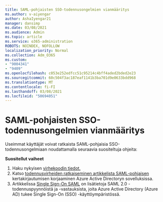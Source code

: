 ```yaml
---
title: SAML-pohjaisten SSO-todennusongelmien vianmääritys
ms.author: v-aiyengar
author: AshaIyengar21
manager: dansimp
ms.date: 03/08/2021
ms.audience: Admin
ms.topic: article
ms.service: o365-administration
ROBOTS: NOINDEX, NOFOLLOW
localization_priority: Normal
ms.collection: Adm_O365
ms.custom:
- "9004341"
- "9409"
ms.openlocfilehash: c053e252edfcc51c95214c4bff4aded2bded2e23
ms.sourcegitcommit: 60c504f3ac187eaf1141b3ba701d9e0633bdd968
ms.translationtype: MT
ms.contentlocale: fi-FI
ms.lasthandoff: 03/08/2021
ms.locfileid: "50694051"
---
```

# <a name="troubleshoot-saml-based-sso-authentication-issues"></a>SAML-pohjaisten SSO-todennusongelmien vianmääritys

Useimmat käyttäjät voivat ratkaista SAML-pohjaisia SSO-todennusongelmiaan noudattamalla seuraavia suositeltuja ohjeita:

**Suositellut vaiheet**
1. Haku nykyisen [virhekoodin tiedot.](https://docs.microsoft.com/azure/active-directory/develop/reference-aadsts-error-codes#lookup-current-error-code-information)
1. Katso [todennusvirheiden ratkaiseminen artikkelista SAML-pohjaisen](https://docs.microsoft.com/azure/active-directory/manage-apps/debug-saml-sso-issues) kertakirjautumisen korjaaminen Azure Active Directoryn sovelluksissa.
1. Artikkelissa [Single Sign-On SAML](https://docs.microsoft.com/azure/active-directory/develop/single-sign-on-saml-protocol) on lisätietoja SAML 2.0 -todennuspyynnöistä ja -vastauksista, joita Azure Active Directory (Azure AD) tukee Single Sign-On (SSO) -käyttöympäristössä.



